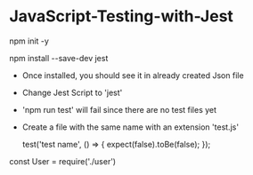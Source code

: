 # JavaScript-Testing-with-Jest

npm init -y

npm install --save-dev jest

- Once installed, you should see it in already created Json file
- Change Jest Script to 'jest'
- 'npm run test' will fail since there are no test files yet
- Create a file with the same name with an extension 'test.js'

    test('test name', () => {
      expect(false).toBe(false);
    });


const User = require('./user')